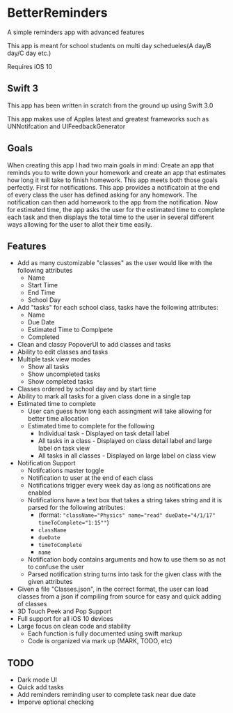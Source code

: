 # BetterReminders
A simple reminders app with advanced features

This app is meant for school students on multi day schedueles(A day/B day/C day etc.)

Requires iOS 10
## Swift 3
This app has been written in scratch from the ground up using Swift 3.0

This app makes use of Apples latest and greatest frameworks such as UNNotifcation and UIFeedbackGenerator
## Goals
When creating this app I had two main goals in mind: Create an app that reminds you to write down your homework and create an app that estimates how long it will take to finish homework. This app meets both those goals perfectly. First for notifications. This app provides a notificatoin at the end of every class the user has defined asking for any homework. The notification can then add homework to the app from the notification. Now for estimated time, the app asks the user for the estimated time to complete each task and then displays the total time to the user in several different ways allowing for the user to allot their time easily.
## Features
- Add as many customizable "classes" as the user would like with the following attributes
  - Name
  - Start Time
  - End Time
  - School Day
- Add "tasks" for each school class, tasks have the following attributes:
  - Name
  - Due Date
  - Estimated Time to Complpete
  - Completed
- Clean and classy PopoverUI to add classes and tasks
- Ability to edit classes and tasks
- Multiple task view modes
  - Show all tasks
  - Show uncompleted tasks
  - Show completed tasks
- Classes ordered by school day and by start time
- Ability to mark all tasks for a given class done in a single tap
- Estimated time to complete
  - User can guess how long each assingment will take allowing for better time allocation
  - Estimated time to complete for the following
    - Individual task - Displayed on task detail label
    - All tasks in a class - Displayed on class detail label and large label on task view
    - All tasks in all classes - Displayed on large label on class view
- Notification Support
  - Notifcations master toggle
  - Notification to user at the end of each class
  - Notifications trigger every week day as long as notifications are enabled
  - Notifications have a text box that takes a string takes string and it is parsed for the following atributes:
    - (format: `"className="Physics" name="read" dueDate="4/1/17" timeToComplete="1:15""`)
    - `className`
    - `dueDate`
    - `timeToComplete`
    - `name`
  - Notification body contains arguments and how to use them so as not to confuse the user
  - Parsed notification string turns into task for the given class with the given attributes
- Given a file "Classes.json", in the correct format, the user can load classes from a json if compiling from source for easy and quick adding of classes
- 3D Touch Peek and Pop Support
- Full support for all iOS 10 devices
- Large focus on clean code and stability
    - Each function is fully documented using swift markup
    - Code is organized via mark up (MARK, TODO, etc)
## TODO
- Dark mode UI
- Quick add tasks
- Add reminders reminding user to complete task near due date
- Imporve optional checking
